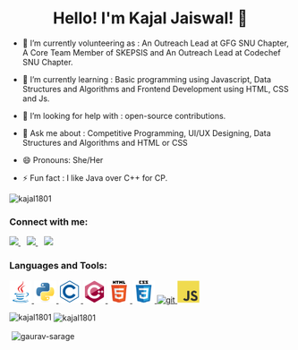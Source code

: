 <h1 align="center">Hello! I'm Kajal Jaiswal! 👋</h1>

- 🔭 I’m currently volunteering as : 
       An Outreach Lead at GFG SNU Chapter,
       A Core Team Member of SKEPSIS and
       An Outreach Lead at Codechef SNU Chapter.
- 🌱 I’m currently learning : 
       Basic programming using Javascript,
       Data Structures and Algorithms and
       Frontend Development using HTML, CSS and Js.
- 🤔 I’m looking for help with : 
       open-source contributions.
- 💬 Ask me about : 
       Competitive Programming,
       UI/UX Designing,
       Data Structures and Algorithms and 
       HTML or CSS

- 😄 Pronouns: 
       She/Her
- ⚡ Fun fact : 
       I like Java over C++ for CP.

<p align="left"> <img src="https://komarev.com/ghpvc/?username=kajal1801&label=Profile%20views&color=0e75b6&style=flat" alt="kajal1801" /> </p>

### Connect with me:

<a href="https://twitter.com/KajalJa68940044">
    <img width="30px" src="https://www.vectorlogo.zone/logos/twitter/twitter-official.svg" />
  </a>&ensp;
  <a href="https://www.linkedin.com/in/kajal-jaiswal-2b55741bb/">
    <img width="30px" src="https://www.vectorlogo.zone/logos/linkedin/linkedin-icon.svg" />
  </a>&ensp;
  <a href="https://www.instagram.com/ka.j.al18/">
    <img width="30px" src="https://www.vectorlogo.zone/logos/instagram/instagram-icon.svg" />
  </a>
      

<br />

### Languages and Tools:

<p align="left"> <a href="https://www.java.com" target="_blank"> <img src="https://raw.githubusercontent.com/devicons/devicon/master/icons/java/java-original.svg" alt="java" width="40" height="40"/> </a> <a href="https://www.python.org" target="_blank"> <img src="https://raw.githubusercontent.com/devicons/devicon/master/icons/python/python-original.svg" alt="python" width="40" height="40"/> <a href="https://www.w3schools.in/c-tutorial/" target="_blank"> <img src="https://github.com/devicons/devicon/blob/master/icons/c/c-line.svg" alt="C-lang" width="40" height="40"/> <a href="https://www.w3schools.com/cpp/" target="_blank"> <img src="https://raw.githubusercontent.com/devicons/devicon/master/icons/cplusplus/cplusplus-original.svg" alt="cplusplus" width="40" height="40"/> </a> </a> <a href="https://www.w3.org/html/" target="_blank"> <img src="https://raw.githubusercontent.com/devicons/devicon/master/icons/html5/html5-original-wordmark.svg" alt="html5" width="40" height="40"/> </a> <a href="https://www.w3schools.com/css/" target="_blank"> <img src="https://raw.githubusercontent.com/devicons/devicon/master/icons/css3/css3-original-wordmark.svg" alt="css3" width="40" height="40"/> </a> <a href="https://git-scm.com/" target="_blank"> <img src="https://www.vectorlogo.zone/logos/git-scm/git-scm-icon.svg" alt="git" width="40" height="40"/> </a> <a href="https://developer.mozilla.org/en-US/docs/Web/JavaScript" target="_blank"> <img src="https://raw.githubusercontent.com/devicons/devicon/master/icons/javascript/javascript-original.svg" alt="javascript" width="40" height="40"/> </a> </p>

<p><img align="left" src="https://github-readme-stats.vercel.app/api/top-langs?username=kajal1801&show_icons=true&locale=en&layout=compact" alt="kajal1801" /></p>

<p>&nbsp;<img align="center" src="https://github-readme-stats.vercel.app/api?username=kajal1801&show_icons=true&locale=en" alt="kajal1801" /></p>

<p>&nbsp;<img align="center" src="https://github-readme-streak-stats.herokuapp.com/?user=kajal1801&" alt="gaurav-sarage" /></p>

<br />
<br />

